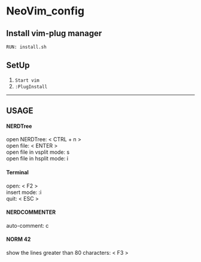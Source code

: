 # NeoVim_config

## Install vim-plug manager
```
RUN: install.sh
```

## SetUp

1. ```Start vim```
2. ```:PlugInstall```

___

## USAGE

#### NERDTree ####
open NERDTree: < CTRL + n >\
open file: < ENTER >\
open file in vsplit mode:		s\
open file in hsplit mode:   i


#### Terminal #### 
open:	 < F2 >\
insert mode:	 :i\
quit:	 < ESC >

#### NERDCOMMENTER ####
auto-comment: c

#### NORM 42 ####
show the lines greater than 80 characters: < F3 >
